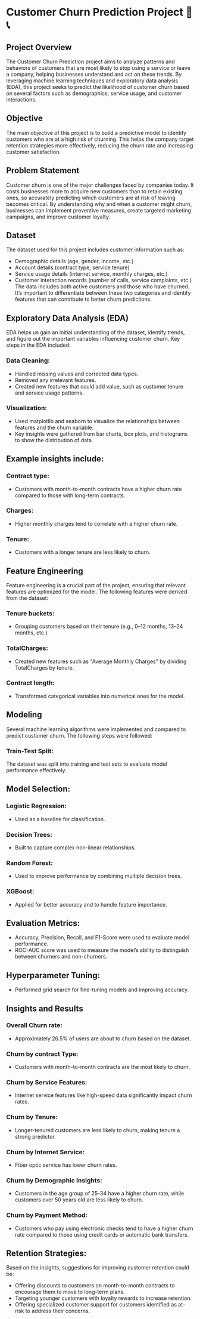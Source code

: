 # Customer Churn Prediction Project 📡 📞
## Project Overview
The Customer Churn Prediction project aims to analyze patterns and behaviors of customers that are most likely to stop using a service or leave a company, helping businesses understand and act on these trends. By leveraging machine learning techniques and exploratory data analysis (EDA), this project seeks to predict the likelihood of customer churn based on several factors such as demographics, service usage, and customer interactions.
## Objective
The main objective of this project is to build a predictive model to identify customers who are at a high risk of churning. This helps the company target retention strategies more effectively, reducing the churn rate and increasing customer satisfaction.
## Problem Statement
Customer churn is one of the major challenges faced by companies today. It costs businesses more to acquire new customers than to retain existing ones, so accurately predicting which customers are at risk of leaving becomes critical. By understanding why and when a customer might churn, businesses can implement preventive measures, create targeted marketing campaigns, and improve customer loyalty.
## Dataset
The dataset used for this project includes customer information such as:
- Demographic details (age, gender, income, etc.)
- Account details (contract type, service tenure)
- Service usage details (internet service, monthly charges, etc.)
- Customer interaction records (number of calls, service complaints, etc.)
The data includes both active customers and those who have churned. It’s important to differentiate between these two categories and identify features that can contribute to better churn predictions.
## Exploratory Data Analysis (EDA)
EDA helps us gain an initial understanding of the dataset, identify trends, and figure out the important variables influencing customer churn. Key steps in the EDA included:
### Data Cleaning:
- Handled missing values and corrected data types.
- Removed any irrelevant features.
- Created new features that could add value, such as customer tenure and service usage patterns.
### Visualization:
- Used matplotlib and seaborn to visualize the relationships between features and the churn variable.
- Key insights were gathered from bar charts, box plots, and histograms to show the distribution of data.
## Example insights include:
### Contract type:
- Customers with month-to-month contracts have a higher churn rate compared to those with long-term contracts.
### Charges:
- Higher monthly charges tend to correlate with a higher churn rate.
### Tenure:
- Customers with a longer tenure are less likely to churn.
## Feature Engineering
Feature engineering is a crucial part of the project, ensuring that relevant features are optimized for the model. The following features were derived from the dataset:
### Tenure buckets:
- Grouping customers based on their tenure (e.g., 0–12 months, 13–24 months, etc.)
### TotalCharges:
- Created new features such as "Average Monthly Charges" by dividing TotalCharges by tenure.
### Contract length:
- Transformed categorical variables into numerical ones for the model.
## Modeling
Several machine learning algorithms were implemented and compared to predict customer churn. The following steps were followed:
### Train-Test Split:
The dataset was split into training and test sets to evaluate model performance effectively.

## Model Selection:

### Logistic Regression:
- Used as a baseline for classification.
### Decision Trees:
- Built to capture complex non-linear relationships.
### Random Forest:
- Used to improve performance by combining multiple decision trees.
### XGBoost:
- Applied for better accuracy and to handle feature importance.
## Evaluation Metrics:
- Accuracy, Precision, Recall, and F1-Score were used to evaluate model performance.
- ROC-AUC score was used to measure the model’s ability to distinguish between churners and non-churners.
## Hyperparameter Tuning:
- Performed grid search for fine-tuning models and improving accuracy.
## Insights and Results
### Overall Churn rate:
- Approximately 26.5% of users are about to churn based on the dataset.
### Churn by contract Type:
- Customers with month-to-month contracts are the most likely to churn.
### Churn by Service Features:
- Internet service features like high-speed data significantly impact churn rates.
### Churn by Tenure:
- Longer-tenured customers are less likely to churn, making tenure a strong predictor.
### Churn by Internet Service:
- Fiber optic service has lower churn rates.
### Churn by Demographic Insights:
- Customers in the age group of 25-34 have a higher churn rate, while customers over 50 years old are less likely to churn.
### Churn by Payment Method:
- Customers who pay using electronic checks tend to have a higher churn rate compared to those using credit cards or automatic bank transfers.
## Retention Strategies:
Based on the insights, suggestions for improving customer retention could be:

- Offering discounts to customers on month-to-month contracts to encourage them to move to long-term plans.
- Targeting younger customers with loyalty rewards to increase retention.
- Offering specialized customer support for customers identified as at-risk to address their concerns.
